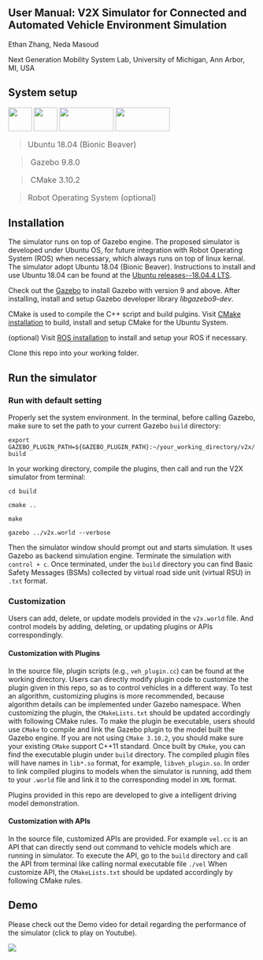 

## User Manual:  V2X Simulator for Connected and Automated Vehicle Environment Simulation

 Ethan Zhang, Neda Masoud
 
 Next Generation Mobility System Lab, University of Michigan, Ann Arbor, MI, USA

## System setup

<img src="https://github.com/next-generation-mobility-systems-lab/v2xsim/tree/master/pics/ubuntu.jpg" height="48" width="48"> <img src="https://github.com/next-generation-mobility-systems-lab/v2xsim/tree/master/pics/gazebo.jpg" height="48" width="48"> <img src="https://github.com/next-generation-mobility-systems-lab/v2xsim/tree/master/pics/cmake.jpg" height="48" width="110"> <img src="https://github.com/next-generation-mobility-systems-lab/v2xsim/tree/master/pics/ros.svg" height="48" width="110"> 


 ><font size="3">Ubuntu 18.04 (Bionic Beaver) <br>

 >Gazebo 9.8.0 
 
 >CMake 3.10.2
 
 >Robot Operating System (optional)</font>

## Installation 

The simulator runs on top of Gazebo engine. The proposed simulator is developed under Ubuntu OS, for future integration with Robot Operating System (ROS) when necessary, which always runs on top of linux kernal. The simulator adopt Ubuntu 18.04 (Bionic Beaver). Instructions to install and use Ubuntu 18.04 can be found at the [Ubuntu releases--18.04.4 LTS](http://releases.ubuntu.com/18.04/). 


Check out the [Gazebo](http://gazebosim.org/tutorials?tut=install_ubuntu&cat=install) to install Gazebo with version 9 and above. After installing, install and setup Gazebo developer library <em>libgazebo9-dev</em>. 

CMake is used to compile the C++ script and build pulgins. Visit [CMake installation](https://cmake.org/install/) to build, install and setup CMake for the Ubuntu System. 

(optional) Visit [ROS installation](http://wiki.ros.org/ROS/Installation) to install and setup your ROS if necessary.

Clone this repo into your working folder. 
     

## Run the simulator

### Run with default setting

Properly set the system environment. In the terminal, before calling Gazebo, make sure to set the path to your current Gazebo <code>build</code> directory:

<code>export GAZEBO_PLUGIN_PATH=${GAZEBO_PLUGIN_PATH}:~/your_working_directory/v2x/build</code>

In your working directory, compile the plugins, then call and run the V2X simulator from terminal:

<code>cd build</code>

<code>cmake ..</code>

<code>make</code>

<code>gazebo ../v2x.world --verbose </code>

Then the simulator window should prompt out and starts simulation. It uses Gazebo as backend simulation engine. Terminate the simulation with <code> control + c</code>. Once terminated, under the <code>build</code> directory you can find Basic Safety Messages (BSMs) collected by virtual road side unit (virtual RSU) in <code>.txt</code> format. 



### Customization

Users can add, delete, or update models provided in the <code>v2x.world</code> file. And control models by adding, deleting, or updating plugins or APIs correspondingly. 

#### Customization with Plugins

In the source file, plugin scripts (e.g., <code>veh_plugin.cc</code>) can be found at the working directory. Users can directly modify plugin code to customize the plugin given in this repo, so as to control vehicles in a different way. To test an algorithm, customizing plugins is more recommended, because algorithm details can be implemented under Gazebo namespace. 
When customizing the plugin, the <code>CMakeLists.txt</code> should be updated accordingly with following CMake rules. To make the plugin be executable, users should use <code>CMake</code> to compile and link the Gazebo plugin to the model built the Gazebo engine. If you are not using <code>CMake 3.10.2</code>, you should make sure your existing <code>CMake</code> support C++11 standard.  Once built by <code>CMake</code>, you can find the executable plugin under <code>build</code> directory. The compiled plugin files will have names in <code>lib*.so</code> format, for example, <code>libveh_plugin.so</code>. In order to link compiled plugins to models when the simulator is running, add them to your <code>.world</code> file and link it to the corresponding model in <code>XML</code> format. 

Plugins provided in this repo are developed to give a intelligent driving model demonstration. 

#### Customization with APIs

In the source file, customized APIs are provided. For example  <code>vel.cc</code> is an API that can directly send out command to vehicle models which are running in simulator. To execute the API, go to the <code>build</code> directory and call the API from terminal like calling normal executable file <code>./vel</code>
When customize API, the <code>CMakeLists.txt</code> should be updated accordingly by following CMake rules. 

## Demo
Please check out the Demo video for detail regarding the performance of the simulator (click to play on Youtube). 

[![](http://img.youtube.com/vi/zYFRgLpN8L8/0.jpg )](http://www.youtube.com/watch?v=zYFRgLpN8L8 "V2X simulator")

